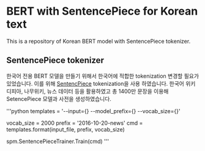 # BERT with SentencePiece for Korean text
This is a repository of Korean BERT model with SentencePiece tokenizer.

## SentencePiece tokenizer
 한국어 전용 BERT 모델을 만들기 위해서 한국어에 적합한 tokenization 변경할 필요가 있었습니다. 이를 위해 [SentencPiece](https://github.com/google/sentencepiece) tokenization을 사용 하였습니다. 한국어 위키디피아, 나무위키, 뉴스 데이터 등을 활용하였고 총 1400만 문장을 이용해 SetencePiece 모델과 사전을 생성하였습니다.

'''python
templates = '--input={} --model_prefix={} --vocab_size={}'

vocab_size = 2000
prefix = '2016-10-20-news'
cmd = templates.format(input_file, prefix, vocab_size)

spm.SentencePieceTrainer.Train(cmd)
'''
